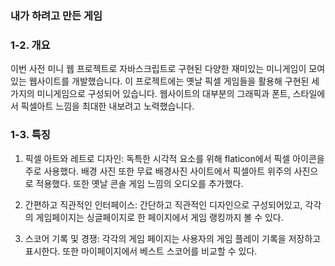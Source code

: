 ### 내가 하려고 만든 게임

### 1-2. 개요

이번 사전 미니 웹 프로젝트로 자바스크립트로 구현된 다양한 재미있는 미니게임이 모여있는 웹사이트를 개발했습니다. 이 프로젝트에는 옛날 픽셀 게임들을 활용해 구현된 세 가지의 미니게임으로 구성되어 있습니다. 웹사이트의 대부분의 그래픽과 폰트, 스타일에서 픽셀아트 느낌을 최대한 내보려고 노력했습니다.

### 1-3. 특징

1. 픽셀 아트와 레트로 디자인: 독특한 시각적 요소를 위해 flaticon에서 픽셀 아이콘을 주로 사용했다. 배경 사진 또한 무료 배경사진 사이트에서 픽셀아트 위주의 사진으로 적용했다. 또한 옛날 콘솔 게임 느낌의 오디오를 추가했다.

2. 간편하고 직관적인 인터페이스: 간단하고 직관적인 디자인으로 구성되어있고, 각각의 게임페이지는 싱글페이지로 한 페이지에서 게임 랭킹까지 볼 수 있다.

3. 스코어 기록 및 경쟁: 각각의 게임 페이지는 사용자의 게임 플레이 기록을 저장하고 표시한다. 또한 마이페이지에서 베스트 스코어를 비교할 수 있다.
